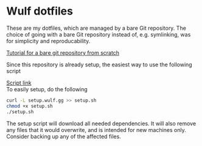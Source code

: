 # Wulf dotfiles
These are my dotfiles, which are managed by a bare Git repository. The choice of going with a bare Git repository instead of, e.g. symlinking, was for simplicity and reproducability.

[Tutorial for a bare git repository from scratch](https://www.atlassian.com/git/tutorials/dotfiles)

Since this repository is already setup, the easiest way to use the following script

[Script link](http://setup.wulf.gg/)  
To easily setup, do the following
```bash
curl -L setup.wulf.gg >> setup.sh
chmod +x setup.sh
./setup.sh
```
The setup script will download all needed dependencies. It will also remove any files that it would overwrite, and is intended for new machines only. Consider backing up any of the affected files.
